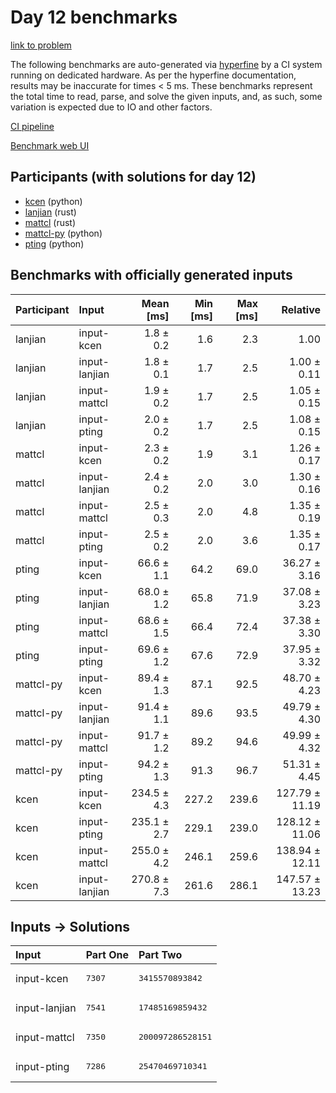 # Day 12 benchmarks

[link to problem](https://adventofcode.com/2023/day/12)

The following benchmarks are auto-generated via
[hyperfine](https://github.com/sharkdp/hyperfine) by a CI system running on
dedicated hardware. As per the hyperfine documentation, results may be
inaccurate for times < 5 ms. These benchmarks represent the total time to read,
parse, and solve the given inputs, and, as such, some variation is expected due
to IO and other factors.

[CI pipeline](http://ci.papercode.net:8080/teams/main/pipelines/aoc2023)

[Benchmark web UI](https://aoc.ancalagon.black)


## Participants (with solutions for day 12)

- [kcen](https://github.com/kcen/aoc2023) (python)
- [lanjian](https://github.com/lanjian/aoc-2023) (rust)
- [mattcl](https://github.com/mattcl/aoc2023) (rust)
- [mattcl-py](https://github.com/mattcl/aoc2023-py) (python)
- [pting](https://github.com/pting/aoc2023) (python)


## Benchmarks with officially generated inputs

| Participant | Input | Mean [ms] | Min [ms] | Max [ms] | Relative |
|:---|:---|---:|---:|---:|---:|
| lanjian | input-kcen | 1.8 ± 0.2 | 1.6 | 2.3 | 1.00 |
| lanjian | input-lanjian | 1.8 ± 0.1 | 1.7 | 2.5 | 1.00 ± 0.11 |
| lanjian | input-mattcl | 1.9 ± 0.2 | 1.7 | 2.5 | 1.05 ± 0.15 |
| lanjian | input-pting | 2.0 ± 0.2 | 1.7 | 2.5 | 1.08 ± 0.15 |
| mattcl | input-kcen | 2.3 ± 0.2 | 1.9 | 3.1 | 1.26 ± 0.17 |
| mattcl | input-lanjian | 2.4 ± 0.2 | 2.0 | 3.0 | 1.30 ± 0.16 |
| mattcl | input-mattcl | 2.5 ± 0.3 | 2.0 | 4.8 | 1.35 ± 0.19 |
| mattcl | input-pting | 2.5 ± 0.2 | 2.0 | 3.6 | 1.35 ± 0.17 |
| pting | input-kcen | 66.6 ± 1.1 | 64.2 | 69.0 | 36.27 ± 3.16 |
| pting | input-lanjian | 68.0 ± 1.2 | 65.8 | 71.9 | 37.08 ± 3.23 |
| pting | input-mattcl | 68.6 ± 1.5 | 66.4 | 72.4 | 37.38 ± 3.30 |
| pting | input-pting | 69.6 ± 1.2 | 67.6 | 72.9 | 37.95 ± 3.32 |
| mattcl-py | input-kcen | 89.4 ± 1.3 | 87.1 | 92.5 | 48.70 ± 4.23 |
| mattcl-py | input-lanjian | 91.4 ± 1.1 | 89.6 | 93.5 | 49.79 ± 4.30 |
| mattcl-py | input-mattcl | 91.7 ± 1.2 | 89.2 | 94.6 | 49.99 ± 4.32 |
| mattcl-py | input-pting | 94.2 ± 1.3 | 91.3 | 96.7 | 51.31 ± 4.45 |
| kcen | input-kcen | 234.5 ± 4.3 | 227.2 | 239.6 | 127.79 ± 11.19 |
| kcen | input-pting | 235.1 ± 2.7 | 229.1 | 239.0 | 128.12 ± 11.06 |
| kcen | input-mattcl | 255.0 ± 4.2 | 246.1 | 259.6 | 138.94 ± 12.11 |
| kcen | input-lanjian | 270.8 ± 7.3 | 261.6 | 286.1 | 147.57 ± 13.23 |


## Inputs -> Solutions

| Input | Part One | Part Two |
|:---|:---|:---|
|input-kcen|<pre>7307</pre>|<pre>3415570893842</pre>|
|input-lanjian|<pre>7541</pre>|<pre>17485169859432</pre>|
|input-mattcl|<pre>7350</pre>|<pre>200097286528151</pre>|
|input-pting|<pre>7286</pre>|<pre>25470469710341</pre>|